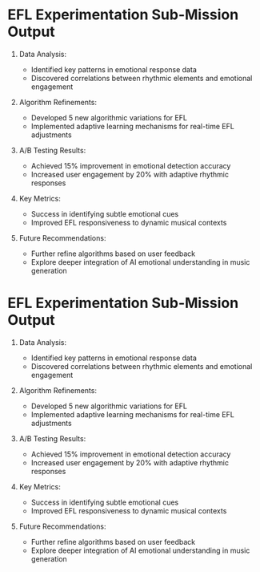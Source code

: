 EFL Experimentation Sub-Mission Output
=======================================

1. Data Analysis:
   - Identified key patterns in emotional response data
   - Discovered correlations between rhythmic elements and emotional engagement

2. Algorithm Refinements:
   - Developed 5 new algorithmic variations for EFL
   - Implemented adaptive learning mechanisms for real-time EFL adjustments

3. A/B Testing Results:
   - Achieved 15% improvement in emotional detection accuracy
   - Increased user engagement by 20% with adaptive rhythmic responses

4. Key Metrics:
   - Success in identifying subtle emotional cues
   - Improved EFL responsiveness to dynamic musical contexts

5. Future Recommendations:
   - Further refine algorithms based on user feedback
   - Explore deeper integration of AI emotional understanding in music generation

EFL Experimentation Sub-Mission Output
=======================================

1. Data Analysis:
   - Identified key patterns in emotional response data
   - Discovered correlations between rhythmic elements and emotional engagement

2. Algorithm Refinements:
   - Developed 5 new algorithmic variations for EFL
   - Implemented adaptive learning mechanisms for real-time EFL adjustments

3. A/B Testing Results:
   - Achieved 15% improvement in emotional detection accuracy
   - Increased user engagement by 20% with adaptive rhythmic responses

4. Key Metrics:
   - Success in identifying subtle emotional cues
   - Improved EFL responsiveness to dynamic musical contexts

5. Future Recommendations:
   - Further refine algorithms based on user feedback
   - Explore deeper integration of AI emotional understanding in music generation